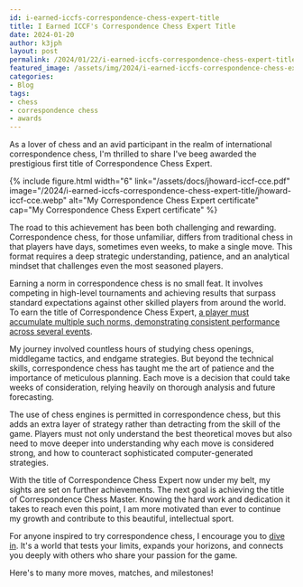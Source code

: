```yaml
---
id: i-earned-iccfs-correspondence-chess-expert-title
title: I Earned ICCF's Correspondence Chess Expert Title
date: 2024-01-20
author: k3jph
layout: post
permalink: /2024/01/22/i-earned-iccfs-correspondence-chess-expert-title
featured_image: /assets/img/2024/i-earned-iccfs-correspondence-chess-expert-title.webp
categories:
- Blog 
tags:
- chess
- correspondence chess
- awards
---
```


As a lover of chess and an avid participant in the realm of
international correspondence chess, I'm thrilled to share I've beeg
awarded the prestigious first title of Correspondence Chess Expert.

{% include figure.html width="6" link="/assets/docs/jhoward-iccf-cce.pdf"
   image="/2024/i-earned-iccfs-correspondence-chess-expert-title/jhoward-iccf-cce.webp"
   alt="My Correspondence Chess Expert certificate" 
   cap="My Correspondence Chess Expert certificate" %}

The road to this achievement has been both challenging and rewarding.
Correspondence chess, for those unfamiliar, differs from traditional
chess in that players have days, sometimes even weeks, to make a
single move. This format requires a deep strategic understanding,
patience, and an analytical mindset that challenges even the most
seasoned players.

Earning a norm in correspondence chess is no small feat. It involves
competing in high-level tournaments and achieving results that
surpass standard expectations against other skilled players from
around the world. To earn the title of Correspondence Chess Expert,
[a player must accumulate multiple such norms, demonstrating
consistent performance across several
events](https://www.welshccf.org.uk/article/174).

My journey involved countless hours of studying chess openings,
middlegame tactics, and endgame strategies. But beyond the technical
skills, correspondence chess has taught me the art of patience and
the importance of meticulous planning. Each move is a decision that
could take weeks of consideration, relying heavily on thorough
analysis and future forecasting.

The use of chess engines is permitted in correspondence chess, but
this adds an extra layer of strategy rather than detracting from
the skill of the game. Players must not only understand the best
theoretical moves but also need to move deeper into understanding
why each move is considered strong, and how to counteract sophisticated
computer-generated strategies.

With the title of Correspondence Chess Expert now under my belt,
my sights are set on further achievements. The next goal is achieving
the title of Correspondence Chess Master. Knowing the hard work and
dedication it takes to reach even this point, I am more motivated
than ever to continue my growth and contribute to this beautiful,
intellectual sport.

For anyone inspired to try correspondence chess, I encourage you
to [dive in](https://www.iccf.com/). It's a world that tests your
limits, expands your horizons, and connects you deeply with others
who share your passion for the game.

Here's to many more moves, matches, and milestones!
